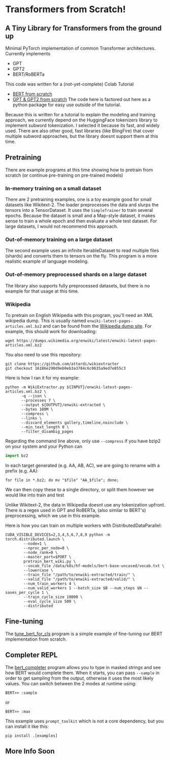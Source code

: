 # Transformers from Scratch!

## A Tiny Library for Transformers from the ground up

Minimal PyTorch implementation of common Transformer architectures.  Currently implements

- GPT
- GPT2
- BERT/RoBERTa


This code was written for a (not-yet-complete) Colab Tutorial

- [BERT from scratch](https://colab.research.google.com/drive/175hnhLkJcXH40tGGpO-1kbBrb2IIcIuT?usp=sharing)
- [GPT & GPT2 from scratch](https://colab.research.google.com/drive/1svaeO-TF1UEEIq8aew4B5x-y4i79fIXv?usp=sharing)
The code here is factored out here as a python package for easy use outside of the tutorial.

Because this is written for a tutorial to explain the modeling and training approach, we currently depend on the
HuggingFace tokenizers library to implement subword tokenization.  I selected it because its fast, and widely used.
There are also other good, fast libraries (like BlingFire) that cover multiple subword approaches, but the library
doesnt support them at this time.

## Pretraining

There are example programs at this time showing how to pretrain from scratch (or continue pre-training on pre-trained models)

### In-memory training on a small dataset
There are 2 pretraining examples, one is a toy example good for small datasets like Wikitext-2.
The loader preprocesses the data and slurps the tensors into a TensorDataset. 
It uses the `SimpleTrainer` to train several epochs.  Because the dataset is small and a Map-style dataset, it makes sense to train a whole epoch and then evaluate a whole test dataset.  For large datasets, I would not recommend this approach.

### Out-of-memory training on a large dataset
The second example uses an infinite IterableDataset to read multiple files (shards) and converts them to tensors on the fly.
This program is a more realistic example of language modeling.

### Out-of-memory preprocessed shards on a large dataset

The library also supports fully preprocessed datasets, but there is no example for that usage at this time.

### Wikipedia

To pretrain on English Wikipedia with this program, you'll need an XML wikipedia dump.
This is usually named `enwiki-latest-pages-articles.xml.bz2` and can be found from the [Wikipedia dump site](https://dumps.wikimedia.org/enwiki/latest/).
For example, this should work for downloading:

```
wget https://dumps.wikimedia.org/enwiki/latest/enwiki-latest-pages-articles.xml.bz2
```
You also need to use this repository:

```
git clone https://github.com/attardi/wikiextractor
git checkout 16186e290d9eb0eb3a3784c6c0635a9ed7e855c3

```
Here is how I ran it for my example:

```
python -m WikiExtractor.py ${INPUT}/enwiki-latest-pages-articles.xml.bz2 \
       -q --json \
       --processes 7 \
       --output ${OUTPUT}/enwiki-extracted \
       --bytes 100M \
       --compress \
       --links \
       --discard_elements gallery,timeline,noinclude \
       --min_text_length 0 \
       --filter_disambig_pages
```
Regarding the command line above, only use `--compress` if you have bzip2 on your system and your Python can

```python
import bz2
```

In each target generated (e.g. AA, AB, AC), we are going to rename with a prefix (e.g. AA):

```
for file in *.bz2; do mv "$file" "AA_$file"; done;
```
We can then copy these to a single directory, or split them however we would like into train and test


Unlike Wikitext-2, the data in Wikipedia doesnt use any tokenization upfront.
There is a regex used in GPT and RoBERTa, (also similar to BERT's) preprocessing, which we use in this example.

Here is how you can train on multiple workers with DistributedDataParallel:

```
CUDA_VISIBLE_DEVICES=2,3,4,5,6,7,8,9 python -m torch.distributed.launch \
        --node=1 \
        --nproc_per_node=8 \
        --node_rank=0 \
        --master_port=$PORT \
        pretrain_bert_wiki.py \
        --vocab_file /data/k8s/hf-models/bert-base-uncased/vocab.txt \
        --lowercase \
        --train_file "/path/to/enwiki-extracted/train/" \
        --valid_file "/path/to/enwiki-extracted/valid/" \
        --num_train_workers 4 \
        --num_valid_workers 1 --batch_size $B --num_steps $N --saves_per_cycle 1 \
        --train_cycle_size 10000 \
        --eval_cycle_size 500 \
        --distributed

```

## Fine-tuning

The [tune_bert_for_cls](src/tfs/examples/tune_bert_for_cls.py) program is a simple example of fine-tuning
our BERT implementation from scratch. 

## Completer REPL

The [bert_completer](src/tfs/examples/bert_completer.py) program allows you to type in masked strings and
see how BERT would complete them.  When it starts, you can pass `--sample` in order to get sampling from the output,
otherwise it uses the most likely values.  You can switch between the 2 modes at runtime using:

```
BERT>> :sample
```
or 
```
BERT>> :max
```
This example uses `prompt_toolkit` which is not a core dependency, but you can install it like this:
```
pip install .[examples]
```


## More Info Soon

